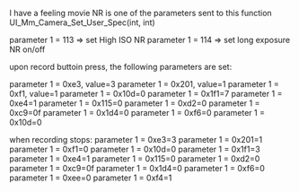 I have a feeling movie NR is one of the parameters sent to this function
UI_Mm_Camera_Set_User_Spec(int, int)

parameter 1 = 113 => set High ISO NR
parameter 1 = 114 => set long exposure NR on/off

upon record buttoin press, the following parameters are set:

parameter 1 = 0xe3, value=3
parameter 1 = 0x201, value=1
parameter 1 = 0xf1, value=1
parameter 1 = 0x10d=0
parameter 1 = 0x1f1=7
parameter 1 = 0xe4=1
parameter 1 = 0x115=0
parameter 1 = 0xd2=0
parameter 1 = 0xc9=0f
parameter 1 = 0x1d4=0
parameter 1 = 0xf6=0
parameter 1 = 0x10d=0


when recording stops:
parameter 1 = 0xe3=3
parameter 1 = 0x201=1
parameter 1 = 0xf1=0
parameter 1 = 0x10d=0
parameter 1 = 0x1f1=3
parameter 1 = 0xe4=1
parameter 1 = 0x115=0
parameter 1 = 0xd2=0
parameter 1 = 0xc9=0f
parameter 1 = 0x1d4=0
parameter 1 = 0xf6=0
parameter 1 = 0xee=0
parameter 1 = 0xf4=1
